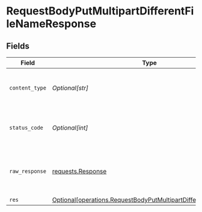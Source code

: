 # RequestBodyPutMultipartDifferentFileNameResponse


## Fields

| Field                                                                                                                                          | Type                                                                                                                                           | Required                                                                                                                                       | Description                                                                                                                                    |
| ---------------------------------------------------------------------------------------------------------------------------------------------- | ---------------------------------------------------------------------------------------------------------------------------------------------- | ---------------------------------------------------------------------------------------------------------------------------------------------- | ---------------------------------------------------------------------------------------------------------------------------------------------- |
| `content_type`                                                                                                                                 | *Optional[str]*                                                                                                                                | :heavy_check_mark:                                                                                                                             | HTTP response content type for this operation                                                                                                  |
| `status_code`                                                                                                                                  | *Optional[int]*                                                                                                                                | :heavy_check_mark:                                                                                                                             | HTTP response status code for this operation                                                                                                   |
| `raw_response`                                                                                                                                 | [requests.Response](https://requests.readthedocs.io/en/latest/api/#requests.Response)                                                          | :heavy_minus_sign:                                                                                                                             | Raw HTTP response; suitable for custom response parsing                                                                                        |
| `res`                                                                                                                                          | [Optional[operations.RequestBodyPutMultipartDifferentFileNameRes]](undefined/models/operations/requestbodyputmultipartdifferentfilenameres.md) | :heavy_minus_sign:                                                                                                                             | OK                                                                                                                                             |